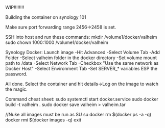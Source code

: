 WIP!!!!!!!!

Building the container on synology 101

Make sure port forwarding range 2456->2458 is set.

SSH into host and run these commands:
	mkdir /volume1/docker/valheim
	sudo chown 1000:1000 /volume1/docker/valheim

Synology Docker:
Launch image
	-Hit Advanced
		-Select Volume Tab
			-Add Folder
				-Select valheim folder in the docker directory
			-Set volume mount path to /data
		-Select Network Tab
			-Checkbox "Use the same network as Docker Host"
		-Select Environment Tab
			-Set SERVER_* variables ESP the password.

All done. Select the container and hit details->Log on the image to watch the magic.



Command cheat sheet:
sudo systemctl start docker.service
sudo docker build -t valheim .
sudo docker save valheim > valheim.tar



//Nuke all images must be run as SU
su
docker rm $(docker ps -a -q)
docker rmi $(docker images -q)
exit
